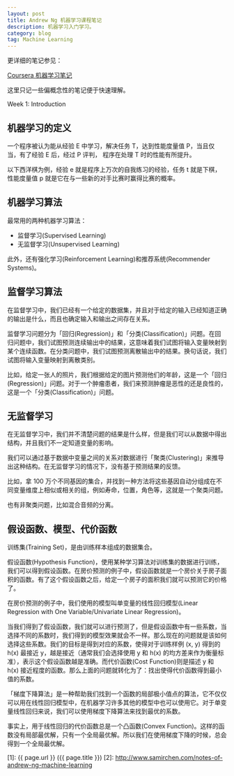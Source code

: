 ```yaml
---
layout: post
title: Andrew Ng 机器学习课程笔记
description: 机器学习入门学习。
category: blog
tag: Machine Learning
---
```


更详细的笔记参见：

[Coursera 机器学习笔记](http://daniellaah.github.io/2016/Machine-Learning-Andrew-Ng-My-Notes.html)


这里只记一些偏概念性的笔记便于快速理解。


Week 1: Introduction


## 机器学习的定义

 一个程序被认为能从经验 E 中学习，解决任务 T，达到性能度量值 P，当且仅当，有了经验 E 后，经过 P 评判， 程序在处理 T 时的性能有所提升。

以下西洋棋为例，经验 e 就是程序上万次的自我练习的经验，任务 t 就是下棋，性能度量值 p 就是它在与一些新的对手比赛时赢得比赛的概率。


## 机器学习算法

最常用的两种机器学习算法：

- 监督学习(Supervised Learning)
- 无监督学习(Unsupervised Learning)

此外，还有强化学习(Reinforcement Learning)和推荐系统(Recommender Systems)。







## 监督学习算法

在监督学习中，我们已经有一个给定的数据集，并且对于给定的输入已经知道正确的输出是什么，而且也确定输入和输出之间存在关系。

监督学习问题分为「回归(Regression)」和「分类(Classification)」问题。在回归问题中，我们试图预测连续输出中的结果，这意味着我们试图将输入变量映射到某个连续函数。在分类问题中，我们试图预测离散输出中的结果。换句话说，我们试图将输入变量映射到离散类别。

比如，给定一张人的照片，我们根据给定的图片预测他们的年龄，这是一个「回归(Regression)」问题。对于一个肿瘤患者，我们来预测肿瘤是恶性的还是良性的，这是一个「分类(Classification)」问题。






## 无监督学习

在无监督学习中，我们并不清楚问题的结果是什么样，但是我们可以从数据中得出结构，并且我们不一定知道变量的影响。

我们可以通过基于数据中变量之间的关系对数据进行「聚类(Clustering)」来推导出这种结构。在无监督学习的情况下，没有基于预测结果的反馈。

比如，拿 100 万个不同基因的集合，并找到一种方法将这些基因自动分组成在不同变量维度上相似或相关的组，例如寿命，位置，角色等，这就是一个聚类问题。

也有非聚类问题，比如混合音频的分离。



## 假设函数、模型、代价函数

训练集(Training Set)，是由训练样本组成的数据集合。


假设函数(Hypothesis Function)，使用某种学习算法对训练集的数据进行训练，我们可以得到假设函数。在房价预测的例子中，假设函数就是一个房价关于房子面积的函数。有了这个假设函数之后，给定一个房子的面积我们就可以预测它的价格了。


在房价预测的例子中，我们使用的模型叫单变量的线性回归模型(Linear Regression with One Variable/Univariate Linear Regression)。


当我们得到了假设函数，我们就可以进行预测了，但是假设函数中有一些系数，当选择不同的系数时，我们得到的模型效果就会不一样。那么现在的问题就是该如何选择这些系数。我们的目标是得到对应的系数，使得对于训练样例 (x, y) 得到的 h(x) 最接近 y，越是接近（通常我们会选择使用 y 和 h(x) 的均方差来作为衡量标准），表示这个假设函数越是准确。而代价函数(Cost Function)则是描述 y 和 h(x) 接近程度的函数。那么上面的问题就转化为了：找出使得代价函数得到最小值的系数。


「梯度下降算法」是一种帮助我们找到一个函数的局部极小值点的算法，它不仅仅可以用在线性回归模型中，在机器学习许多其他的模型中也可以使用它。对于单变量线性回归来说，我们可以使用梯度下降算法来找到最优的系数。


事实上，用于线性回归的代价函数总是一个凸函数(Convex Function)。这样的函数没有局部最优解，只有一个全局最优解。所以我们在使用梯度下降的时候，总会得到一个全局最优解。












[SamirChen]: http://www.samirchen.com "SamirChen"
[1]: {{ page.url }} ({{ page.title }})
[2]: http://www.samirchen.com/notes-of-andrew-ng-machine-learning


